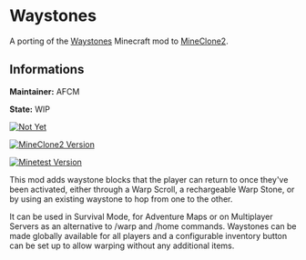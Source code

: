 # Waystones

A porting of the [Waystones](https://www.curseforge.com/minecraft/mc-mods/waystones) Minecraft mod to [MineClone2](https://content.minetest.net/packages/Wuzzy/mineclone2/).

## Informations

**Maintainer:** AFCM

**State:** WIP

[![Not Yet](https://img.shields.io/static/v1?label=ContentDB&message=Not%20Yet&color=ff2921)](https://github.com/mineclone2-mods/template-mod)

[![MineClone2 Version](https://img.shields.io/badge/MineClone2-master-green)](https://git.minetest.land/MineClone2/MineClone2)

[![Minetest Version](https://img.shields.io/badge/Minetest-5.4.1-green)](https://github.com/minetest/minetest/releases/tag/5.4.1)

This mod adds waystone blocks that the player can return to once they've been activated, either through a Warp Scroll, a rechargeable Warp Stone, or by using an existing waystone to hop from one to the other.

It can be used in Survival Mode, for Adventure Maps or on Multiplayer Servers as an alternative to /warp and /home commands. Waystones can be made globally available for all players and a configurable inventory button can be set up to allow warping without any additional items.
